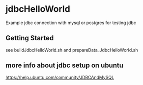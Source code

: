 # jdbcHelloWorld

Example jdbc connection with mysql or postgres for testing jdbc

## Getting Started

see buildJdbcHelloWorld.sh and prepareData_JdbcHelloWorld.sh

## more info about jdbc setup on ubuntu

https://help.ubuntu.com/community/JDBCAndMySQL
